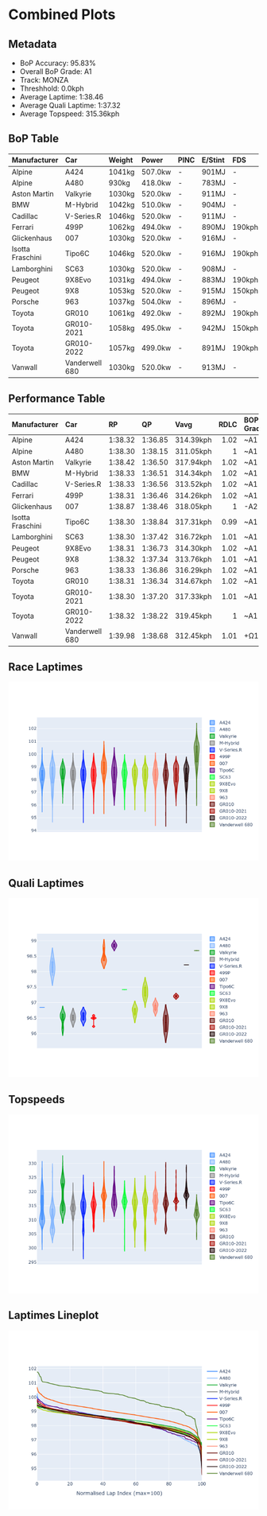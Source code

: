 # Combined Plots

## Metadata

- BoP Accuracy: 95.83%
- Overall BoP Grade: A1
- Track: MONZA
- Threshhold: 0.0kph
- Average Laptime: 1:38.46
- Average Quali Laptime: 1:37.32
- Average Topspeed: 315.36kph

## BoP Table
| Manufacturer     | Car            | Weight   | Power   | PINC   | E/Stint   | FDS    | RDP    | QDP    | TDP    |
|:-----------------|:---------------|:---------|:--------|:-------|:----------|:-------|:-------|:-------|:-------|
| Alpine           | A424           | 1041kg   | 507.0kw | -      | 901MJ     | -      | 51.64% | 59.31% | 26.80% |
| Alpine           | A480           | 930kg    | 418.0kw | -      | 783MJ     | -      | 53.05% | 74.07% | 48.97% |
| Aston Martin     | Valkyrie       | 1030kg   | 520.0kw | -      | 911MJ     | -      | 53.50% | 53.33% | 21.51% |
| BMW              | M-Hybrid       | 1042kg   | 510.0kw | -      | 904MJ     | -      | 52.89% | 56.22% | 33.41% |
| Cadillac         | V-Series.R     | 1046kg   | 520.0kw | -      | 911MJ     | -      | 48.63% | 60.80% | 19.01% |
| Ferrari          | 499P           | 1062kg   | 494.0kw | -      | 890MJ     | 190kph | 51.38% | 44.98% | 9.83%  |
| Glickenhaus      | 007            | 1030kg   | 520.0kw | -      | 916MJ     | -      | 46.15% | 49.30% | 41.45% |
| Isotta Fraschini | Tipo6C         | 1046kg   | 520.0kw | -      | 916MJ     | 190kph | 43.95% | 47.22% | 31.53% |
| Lamborghini      | SC63           | 1030kg   | 520.0kw | -      | 908MJ     | -      | 48.33% | 60.95% | 28.65% |
| Peugeot          | 9X8Evo         | 1031kg   | 494.0kw | -      | 883MJ     | 190kph | 48.87% | 52.78% | 15.41% |
| Peugeot          | 9X8            | 1053kg   | 520.0kw | -      | 915MJ     | 150kph | 54.54% | 58.39% | 9.69%  |
| Porsche          | 963            | 1037kg   | 504.0kw | -      | 896MJ     | -      | 50.70% | 44.30% | 29.51% |
| Toyota           | GR010          | 1061kg   | 492.0kw | -      | 892MJ     | 190kph | 51.09% | 52.71% | 11.46% |
| Toyota           | GR010-2021     | 1058kg   | 495.0kw | -      | 942MJ     | 150kph | 54.08% | 54.81% | 9.72%  |
| Toyota           | GR010-2022     | 1057kg   | 499.0kw | -      | 891MJ     | 190kph | 53.45% | 68.83% | 9.58%  |
| Vanwall          | Vanderwell 680 | 1030kg   | 520.0kw | -      | 913MJ     | -      | 49.68% | 60.93% | 34.43% |

## Performance Table
| Manufacturer     | Car            | RP      | QP      | Vavg      |   RDLC | BOP-Grade   | Match   |
|:-----------------|:---------------|:--------|:--------|:----------|-------:|:------------|:--------|
| Alpine           | A424           | 1:38.32 | 1:36.85 | 314.39kph |   1.02 | ~A1         | 99.36%  |
| Alpine           | A480           | 1:38.30 | 1:38.15 | 311.05kph |   1    | ~A1         | 99.73%  |
| Aston Martin     | Valkyrie       | 1:38.42 | 1:36.50 | 317.94kph |   1.02 | ~A1         | 100.00% |
| BMW              | M-Hybrid       | 1:38.33 | 1:36.51 | 314.34kph |   1.02 | ~A1         | 100.00% |
| Cadillac         | V-Series.R     | 1:38.33 | 1:36.56 | 313.52kph |   1.02 | ~A1         | 99.79%  |
| Ferrari          | 499P           | 1:38.31 | 1:36.46 | 314.26kph |   1.02 | ~A1         | 99.98%  |
| Glickenhaus      | 007            | 1:38.87 | 1:38.46 | 318.05kph |   1    | -A2         | 94.03%  |
| Isotta Fraschini | Tipo6C         | 1:38.30 | 1:38.84 | 317.31kph |   0.99 | ~A1         | 100.00% |
| Lamborghini      | SC63           | 1:38.30 | 1:37.42 | 316.72kph |   1.01 | ~A1         | 100.00% |
| Peugeot          | 9X8Evo         | 1:38.31 | 1:36.73 | 314.30kph |   1.02 | ~A1         | 100.00% |
| Peugeot          | 9X8            | 1:38.32 | 1:37.34 | 313.76kph |   1.01 | ~A1         | 100.00% |
| Porsche          | 963            | 1:38.33 | 1:36.86 | 316.29kph |   1.02 | ~A1         | 99.85%  |
| Toyota           | GR010          | 1:38.31 | 1:36.34 | 314.67kph |   1.02 | ~A1         | 99.79%  |
| Toyota           | GR010-2021     | 1:38.30 | 1:37.20 | 317.33kph |   1.01 | ~A1         | 100.00% |
| Toyota           | GR010-2022     | 1:38.32 | 1:38.22 | 319.45kph |   1    | ~A1         | 99.49%  |
| Vanwall          | Vanderwell 680 | 1:39.98 | 1:38.68 | 312.45kph |   1.01 | +Ω1         | 41.23%  |

## Race Laptimes
![Race Laptimes](images/race_violin.png)

## Quali Laptimes
![Quali Laptimes](images/quali_violin.png)

## Topspeeds
![Topspeeds](images/topspeed_violin.png)

## Laptimes Lineplot
![Laptimes Lineplot](images/laptime_line.png)

